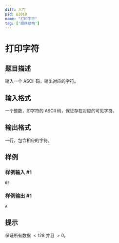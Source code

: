 ```yaml
---
diff: 入门
pid: B2018
name: "打印字符"
tag: ['顺序结构']
---
```

# 打印字符
## 题目描述

输入一个 ASCII 码，输出对应的字符。
## 输入格式

一个整数，即字符的 ASCII 码，保证存在对应的可见字符。
## 输出格式

一行，包含相应的字符。
## 样例

### 样例输入 #1
```
65
```
### 样例输出 #1
```
A
```
## 提示

保证所有数据 $<128$ 并且 $>0$。
